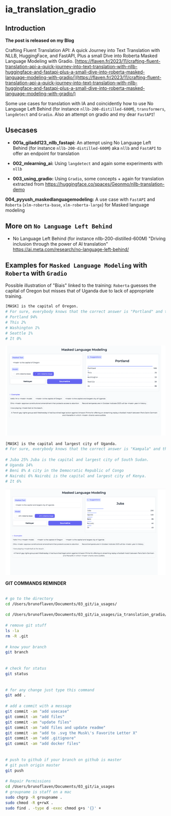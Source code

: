 # ia_translation_gradio


## Introduction

**The post is released on my Blog**

Crafting Fluent Translation API: A quick Journey into Text Translation with NLLB, HuggingFace, and FastAPI, Plus a small Dive into Roberta Masked Language Modeling with Gradio. [https://flaven.fr/2023/11/crafting-fluent-translation-api-a-quick-journey-into-text-translation-with-nllb-huggingface-and-fastapi-plus-a-small-dive-into-roberta-masked-language-modeling-with-gradio/](https://flaven.fr/2023/11/crafting-fluent-translation-api-a-quick-journey-into-text-translation-with-nllb-huggingface-and-fastapi-plus-a-small-dive-into-roberta-masked-language-modeling-with-gradio/)


Some use cases for translation with IA and coincidently how to use No Language Left Behind (for instance `nllb-200-distilled-600M`), `transformers`, `langdetect` and `Gradio`. Also an attempt on gradio and my dear `FastAPI`!


## Usecases

- **001a_giladd123_nllb_fastapi:** 
An attempt using No Language Left Behind (for instance `nllb-200-distilled-600M`) aka `nllb` and `FastAPI` to offer an endpoint for translation
    
- **002_mlearning_ai:** 
Using `langdetect` and again some experiments with `nllb`
    
- **003_using_gradio:**
Using `Gradio`, some concepts + again for translation extracted from https://huggingface.co/spaces/Geonmo/nllb-translation-demo
    

**004_pyyush_maskedlanguagemodeling:**
A use case with `FastAPI` and `Roberta` (`xlm-roberta-base`, `xlm-roberta-large`) for Masked language modeling


## More on `No Language Left Behind`

- No Language Left Behind (for instance nllb-200-distilled-600M) "Driving inclusion through the power of AI translation"
https://ai.meta.com/research/no-language-left-behind/


## Examples for `Masked Language Modeling` with `Roberta` with `Gradio`

Possible illustration of "Biais" linked to the training: `Roberta` guesses the capital of Oregon but misses that of Uganda due to lack of appropriate training.

```bash
[MASK] is the capital of Oregon.
# For sure, everybody knows that the correct answer is "Portland" and the probability to have "Portland" as a proposition is close to one!
# Portland 94%
# This 2%
# Washington 1%
# Seattle 1%
# It 0%
```


![[MASK] is the capital of Oregon - Examples for Masked Language Modeling with Roberta with Gradio](https://github.com/bflaven/ia_usages/blob/main/ia_translation_gradio/gradio_Masked_Language_Modeling_oregon.png)

```bash
[MASK] is the capital and largest city of Uganda.
# For sure, everybody knows that the correct answer is "Kampala" and the probability to have "Kampala" as a proposition is not even in the propositions!

# Juba 25% Juba is the capital and largest city of South Sudan. 
# Uganda 14%
# Beni 8% A city in the Democratic Republic of Congo
# Nairobi 6% Nairobi is the capital and largest city of Kenya.
# It 6%
```

![[MASK] is the capital and largest city of Uganda - Examples for Masked Language Modeling with Roberta with Gradio](https://github.com/bflaven/ia_usages/blob/main/ia_translation_gradio/gradio_Masked_Language_Modeling_uganda.png)



**GIT COMMANDS REMINDER**

```bash

# go to the directory
cd /Users/brunoflaven/Documents/03_git/ia_usages/

cd /Users/brunoflaven/Documents/03_git/ia_usages/ia_translation_gradio/004_pyyush_maskedlanguagemodeling

# remove git stuff
ls -la
rm -R .git

# know your branch
git branch


# check for status
git status


# for any change just type this command
git add .

# add a commit with a message
git commit -am "add usecase"
git commit -am "add files"
git commit -am "update files"
git commit -am "add files and update readme"
git commit -am "add to .svg the Musk\'s Favorite Letter X"
git commit -am "add .gitignore"
git commit -am "add docker files"


# push to github if your branch on github is master
# git push origin master
git push

# Repair Permissions
cd /Users/brunoflaven/Documents/03_git/ia_usages
# groupname is staff on a mac
sudo chgrp -R groupname .
sudo chmod -R g+rwX .
sudo find . -type d -exec chmod g+s '{}' +




```
